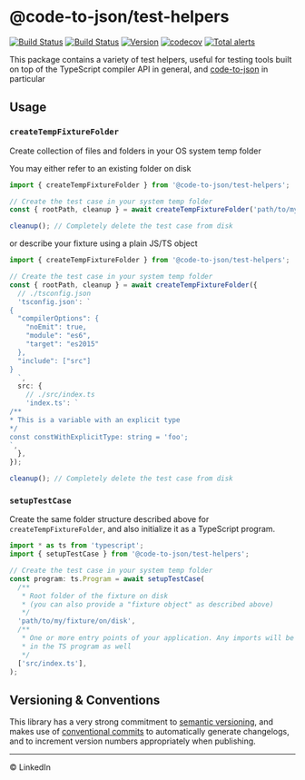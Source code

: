 # @code-to-json/test-helpers

[![Build Status](https://travis-ci.org/code-to-json/code-to-json.svg?branch=master)](https://travis-ci.org/code-to-json/code-to-json)
[![Build Status](https://dev.azure.com/code-to-json/code-to-json/_apis/build/status/code-to-json.code-to-json)](https://dev.azure.com/code-to-json/code-to-json/_build/latest?definitionId=1)
[![Version](https://img.shields.io/npm/v/@code-to-json/test-helpers.svg)](https://www.npmjs.com/package/@code-to-json/test-helpers)
[![codecov](https://codecov.io/gh/code-to-json/code-to-json/branch/master/graph/badge.svg)](https://codecov.io/gh/code-to-json/code-to-json/tree/master/packages/test-helpers/src)
[![Total alerts](https://img.shields.io/lgtm/alerts/g/code-to-json/code-to-json.svg?logo=lgtm&logoWidth=18)](https://lgtm.com/projects/g/code-to-json/code-to-json/alerts/)

This package contains a variety of test helpers, useful for testing tools built on top of the TypeScript compiler API in general, and [code-to-json](https://github.com/code-to-json/code-to-json) in particular

## Usage

### `createTempFixtureFolder`

Create collection of files and folders in your OS system temp folder

You may either refer to an existing folder on disk

```ts
import { createTempFixtureFolder } from '@code-to-json/test-helpers';

// Create the test case in your system temp folder
const { rootPath, cleanup } = await createTempFixtureFolder('path/to/my/fixture/on/disk');

cleanup(); // Completely delete the test case from disk
```

or describe your fixture using a plain JS/TS object

```ts
import { createTempFixtureFolder } from '@code-to-json/test-helpers';

// Create the test case in your system temp folder
const { rootPath, cleanup } = await createTempFixtureFolder({
  // ./tsconfig.json
  'tsconfig.json': `
{
  "compilerOptions": {
    "noEmit": true,
    "module": "es6",
    "target": "es2015"
  },
  "include": ["src"]
}
  `,
  src: {
    // ./src/index.ts
    'index.ts': `
/**
* This is a variable with an explicit type
*/
const constWithExplicitType: string = 'foo';
`,
  },
});

cleanup(); // Completely delete the test case from disk
```

### `setupTestCase`

Create the same folder structure described above for `createTempFixtureFolder`, and also initialize it as a TypeScript program.

```ts
import * as ts from 'typescript';
import { setupTestCase } from '@code-to-json/test-helpers';

// Create the test case in your system temp folder
const program: ts.Program = await setupTestCase(
  /**
   * Root folder of the fixture on disk
   * (you can also provide a "fixture object" as described above)
   */
  'path/to/my/fixture/on/disk',
  /**
   * One or more entry points of your application. Any imports will be included
   * in the TS program as well
   */
  ['src/index.ts'],
);
```

## Versioning & Conventions

This library has a very strong commitment to [semantic versioning](https://semver.org/), and makes use of [conventional commits](https://conventionalcommits.org) to automatically generate changelogs, and to increment version numbers appropriately when publishing.

---

© LinkedIn
